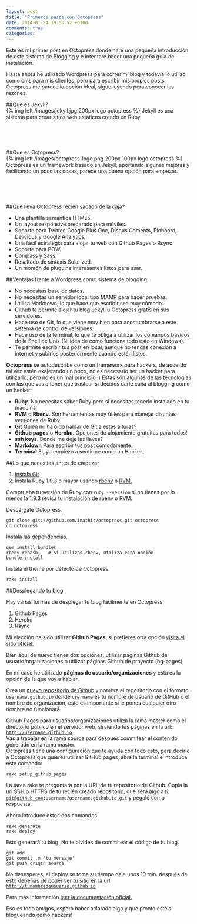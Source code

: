 ```yaml
---
layout: post
title: "Primeros pasos con Octopress"
date: 2014-01-24 19:53:52 +0100
comments: true
categories: 
---
```

Este es mi primer post en Octopress donde haré una pequeña introducción de este sistema de Blogging y e intentaré hacer una pequeña guía de instalación.
<!-- more -->


Hasta ahora he utilizado Wordpress para correr mi blog y todavía lo utilizo como cms para mis clientes, pero para escribir mis propios posts, Octopress me parece la opción ideal, sigue leyendo pera conocer las razones.

##Que es Jekyll? <br>
{% img left /images/jekyll.jpg 200px logo octopress %}
Jekyll es una sistema para crear sitios web estáticos creado en Ruby. 

<br>
<br>
<br>
 
##Que es Octopress? <br>
{% img left /images/octopress-logo.png 200px 100px logo octopress %}
Octopress es un framework basado en Jekyll, aportando algunas mejoras y facilitando un poco las cosas, parece una buena opción para empezar.

<br>
<br>
<br>

##Que lleva Octopress recien sacado de la caja?

* Una plantilla semántica HTML5.
* Un layout responsive preparado para móviles.
* Soporte para Twitter, Google Plus One, Disqus Coments, Pinboard, Delicious y Google Analytics.
* Una fácil estrategia para alojar tu web con Github Pages o Rsync.
* Soporte para POW.
* Compass y Sass.
* Resaltado de sintaxis Solarized.
* Un montón de pluguins interesantes listos para usar.


##Ventajas frente a Wordpress como sistema de blogging: <br>

* No necesitas base de datos.
* No necesitas un servidor local tipo MAMP para hacer pruebas.
* Utiliza Markdown, lo que hace que escribir sea muy cómodo.
* Github te permite alojar tu blog Jekyll u Octopress grátis en sus servidores.
* Hace uso de Git, lo que viene muy bien para acostumbrarse a este sistema de control de versiones.
* Hace uso de la terminal, lo que te obliga a utilizar los comandos básicos de la Shell de Unix.(Ni idea de como funciona todo esto en Windows).
* Te permite escribir tus post en local, aunque no tengas conexión a internet y subirlos posteriormente cuando estén listos.


__Octopress__ se autodescribe como un framework para hackers, de acuerdo tal vez estén exajerando un poco, no es necesario ser un hacker para utilizarlo, pero no es un mal principio :)
Estas son algunas de las tecnologías con las que vas a tener que trastear si decides darle caña al blogging como un hacker:

* **Ruby**. No necesitas saber Ruby pero si necesitas tenerlo instalado en tu máquina.
* **RVM** o **Rbenv**. Son herramientas muy útiles para manejar distintas versiones de Ruby.
* **Git** Quien no ha oido hablar de Git a estas alturas?
* **Github pages** o **Heroku**. Opciones de alojamiento gratuitas para todos!
* **ssh keys**. Donde me deje las llaves?
* **Markdown** Para escribir tus post cómodamente.
* **Terminal** Si, ya empiezo a sentirme como un Hacker..

##Lo que necesitas antes de empezar

1. [Instala Git](http://git-scm.com/downloads)
2. Instala Ruby 1.9.3 o mayor usando [rbenv](https://github.com/sstephenson/rbenv) o [RVM.](http://rvm.io/)

Comprueba tu versión de Ruby con <code>ruby --version</code> si no tienes por lo menos la 1.9.3 revisa tu instalación de rbenv o RVM.

Descárgate Octopress.

```
git clone git://github.com/imathis/octopress.git octopress
cd octopress
```
Instala las dependencias.

``` 
gem install bundler
rbenv rehash    # Si utilizas rbenv, utiliza está opción
bundle install
```

Instala el theme por defecto de Octopress.

```
rake install
```

##Desplegando tu blog

Hay varias formas de desplegar tu blog fácilmente en Octopress:

1. Github Pages
2. Heroku
3. Rsync

Mi elección ha sido utilizar __Github Pages__, si prefieres otra opción [visita el sitio oficial.](http://octopress.org/docs/deploying/)

Bien aquí de nuevo tienes dos opciones, utilizar páginas Github de usuario/organizaciones o utilizar páginas Github de proyecto (hg-pages).

En mi caso he utilizado __páginas de usuario/organizaciones__ y esta es la opción de la que voy a hablar.

Crea un [nuevo repositorio de Github](https://github.com/new) y nombra el repositorio con el formato: <code>username.github.io</code> donde <code>username</code> es tu nombre de usuario de GitHub o el nombre de organización, esto es importante si le pones cualquier otro nombre no funcionará.

Github Pages para usuarios/organizaciones utiliza la rama master como el directorio público en el servidor web, sirviendo tus páginas en la url: <code>http://username.github.io</code><br>
Vas a trabajar en la rama source para después commitear el contenido generado en la rama master.<br> Octopress tiene una configuración que te ayuda con todo esto, para decirle a Octopress que quieres utilizar GitHub pages, abre la terminal e introduce este comando:
```
rake setup_github_pages
```
La tarea rake te preguntará por la URL de tu repositorio de Github. Copia la url SSH o HTTPS de tu recién creado repositorio, que será algo así: <code>git@github.com:username/username.github.io.git</code> y pegaló como respuesta.

Ahora introduce estos dos comandos:
```
rake generate
rake deploy
```
Esto generará tu blog.
No te olvides de commitear el código de tu blog.
```
git add .
git commit .m 'tu mensaje'
git push origin source
```
No desesperes, el deploy se toma su tiempo dale unos 10 min. después de esto deberias de poder ver tu sitio en la url <code>http://tunombredeusuario.github.io</code>

Para más información [leer la documentación oficial.](http://octopress.org/docs/deploying/github/)

Eso es todo amigos, espero haber aclarado algo y que pronto estéis blogueando como hackers!<br>